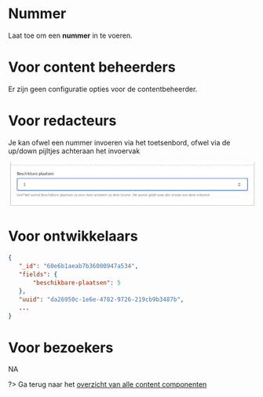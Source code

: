 # Nummer

Laat toe om een **nummer** in te voeren.

# Voor content beheerders

Er zijn geen configuratie opties voor de contentbeheerder.

# Voor redacteurs

Je kan ofwel een nummer invoeren via het toetsenbord, ofwel via de up/down pijltjes achteraan het invoervak

![nummer-redactie](../assets/nummer-redactie.png)

# Voor ontwikkelaars

```json
{
   "_id": "60e6b1aeab7b36000947a534",
   "fields": {
       "beschikbare-plaatsen": 5
   },
   "uuid": "da26950c-1e6e-4782-9726-219cb9b3487b", 
   ...
}
```

# Voor bezoekers

NA

?> Ga terug naar het [overzicht van alle content componenten](/redactie/content/inrichten-cc-standaard.md)